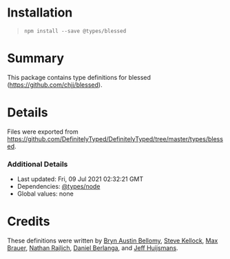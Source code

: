 # Installation

> `npm install --save @types/blessed`

# Summary

This package contains type definitions for blessed (https://github.com/chjj/blessed).

# Details

Files were exported from https://github.com/DefinitelyTyped/DefinitelyTyped/tree/master/types/blessed.

### Additional Details

- Last updated: Fri, 09 Jul 2021 02:32:21 GMT
- Dependencies: [@types/node](https://npmjs.com/package/@types/node)
- Global values: none

# Credits

These definitions were written by [Bryn Austin Bellomy](https://github.com/brynbellomy), [Steve Kellock](https://github.com/skellock), [Max Brauer](https://github.com/mamachanko), [Nathan Rajlich](https://github.com/TooTallNate), [Daniel Berlanga](https://github.com/danikaze), and [Jeff Huijsmans](https://github.com/jeffhuys).
